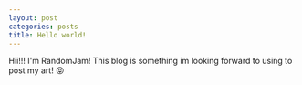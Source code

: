 ```yaml
---
layout: post
categories: posts
title: Hello world!
---
```


Hii!!! I'm RandomJam! This blog is something im looking forward to using to post my art! 😝
